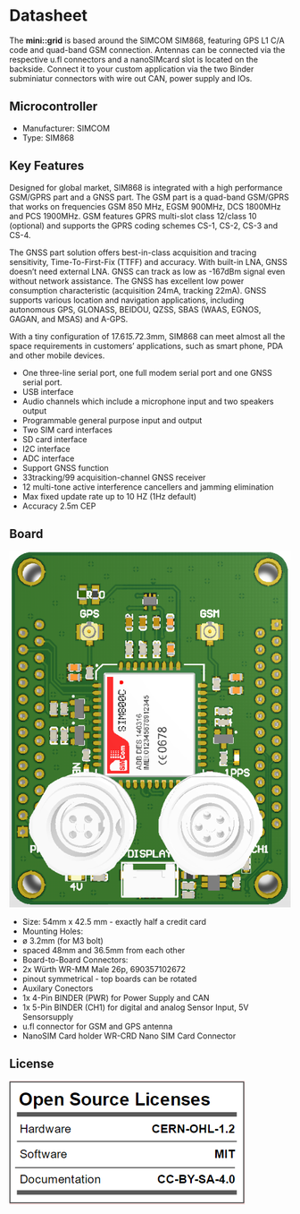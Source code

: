 # Datasheet
The **mini::grid** is based around the SIMCOM SIM868, featuring GPS L1 C/A code
and quad-band GSM connection. Antennas can be connected via the respective u.fl
connectors and a nanoSIMcard slot is located on the backside. Connect it to
your custom application via the two Binder subminiatur connectors with wire out
CAN, power supply and IOs.

## Microcontroller
 * Manufacturer: SIMCOM
 * Type: SIM868

## Key Features
Designed for global market, SIM868 is integrated with a high performance
GSM/GPRS part and a GNSS part. The GSM part is a quad-band GSM/GPRS that works
on frequencies GSM 850 MHz, EGSM 900MHz, DCS 1800MHz and PCS 1900MHz. GSM
features GPRS multi-slot class 12/class 10 (optional) and supports the GPRS
coding schemes CS-1, CS-2, CS-3 and CS-4.

The GNSS part solution offers best-in-class acquisition and tracing
sensitivity, Time-To-First-Fix (TTFF) and accuracy. With built-in LNA, GNSS
doesn’t need external LNA. GNSS can track as low as -167dBm signal even without
network assistance. The GNSS has excellent low power consumption characteristic
(acquisition 24mA, tracking 22mA). GNSS supports various location and
navigation applications, including autonomous GPS, GLONASS, BEIDOU, QZSS, SBAS
(WAAS, EGNOS, GAGAN, and MSAS) and A-GPS.

With a tiny configuration of 17.6*15.7*2.3mm, SIM868 can meet almost all the
space requirements in customers’ applications, such as smart phone, PDA and
other mobile devices.

* One three-line serial port, one full modem serial port and one GNSS serial
  port.
* USB interface
* Audio channels which include a microphone input and two speakers output
* Programmable general purpose input and output
* Two SIM card interfaces
* SD card interface
* I2C interface
* ADC interface
* Support GNSS function
* 33tracking/99 acquisition-channel GNSS receiver
* 12 multi-tone active interference cancellers and jamming elimination
* Max fixed update rate up to 10 HZ (1Hz default)
* Accuracy 2.5m CEP

## Board

![mini::grid](./pictures/mini-grid-front.png "mini::grid")

* Size: 54mm x 42.5 mm - exactly half a credit card
* Mounting Holes:
 * ø 3.2mm (for M3 bolt)
 * spaced 48mm and 36.5mm from each other
* Board-to-Board Connectors:
 * 2x Würth WR-MM Male 26p, 690357102672
 * pinout symmetrical - top boards can be rotated
* Auxilary Conectors
 * 1x 4-Pin BINDER (PWR) for Power Supply and CAN
 * 1x 5-Pin BINDER (CH1) for digital and analog Sensor Input, 5V Sensorsupply
* u.fl connector for GSM and GPS antenna
* NanoSIM Card holder WR-CRD Nano SIM Card Connector

## License
![mini::grid License](./pictures/mini-grid-license.png "mini::grid License")

